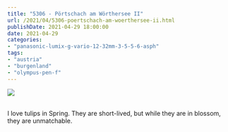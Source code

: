 ```yaml
---
title: "5306 - Pörtschach am Wörthersee II"
url: /2021/04/5306-poertschach-am-woerthersee-ii.html
publishDate: 2021-04-29 18:00:00
date: 2021-04-29
categories:
- "panasonic-lumix-g-vario-12-32mm-3-5-5-6-asph"
tags:
- "austria"
- "burgenland"
- "olympus-pen-f"
---
```

<div class="container">
<div class="center"><a target="_blank" href="https://d25zfm9zpd7gm5.cloudfront.net/1200x1200/2019/20190418_163706_lr.jpg"><img class="webfeedsFeaturedVisual" src="https://d25zfm9zpd7gm5.cloudfront.net/0600x0600/2019/20190418_163706_lr.jpg" /></a></div>
</div>
<br />

I love tulips in Spring. They are short-lived, but while they are in blossom, they are unmatchable.
